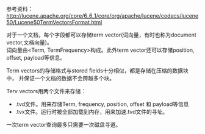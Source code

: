参考资料：  
http://lucene.apache.org/core/6_6_1/core/org/apache/lucene/codecs/lucene50/Lucene50TermVectorsFormat.html

对于一个文档，每个字段都可以存储term vector(词向量，有时也称为document vector,文档向量)。  
词向量由<Term, TermFrequency>构成。此外term vector还可以存储position, offset, payload等信息。

Term vectors的存储格式与stored fields十分相似，都是存储在压缩的数据块中，
并保证一个文档的数据不会跨越多个块。

Terv vectors用两个文件来存储：
- .tvd文件。用来存储Term, frequency, position, offset 和 payload等信息
- .tvx文件。运行时被全部加载到内存，用来加速.tvd文件的寻址。

一次term vector查询最多只需要一次磁盘寻道。 